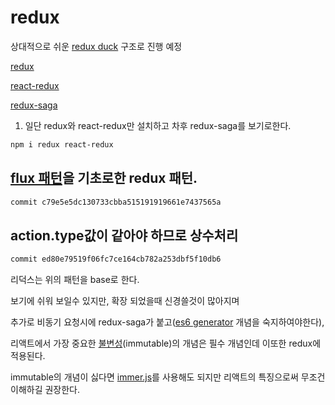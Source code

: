 # redux

상대적으로 쉬운 [redux duck](https://medium.com/wasd/ducks-in-redux-606eaa61fd74) 구조로 진행 예정

[redux](https://redux.js.org/)

[react-redux](https://react-redux.js.org/)

[redux-saga](https://redux-saga.js.org/)

1. 일단 redux와 react-redux만 설치하고 차후 redux-saga를 보기로한다.

```bash
npm i redux react-redux
```

## [flux 패턴](https://haruair.github.io/flux/docs/overview.html)을 기초로한 redux 패턴.

```bash
commit c79e5e5dc130733cbba515191919661e7437565a
```

## action.type값이 같아야 하므로 상수처리

```bash
commit ed80e79519f06fc7ce164cb782a253dbf5f10db6
```

리덕스는 위의 패턴을 base로 한다.

보기에 쉬워 보일수 있지만, 확장 되었을때 신경쓸것이 많아지며

추가로 비동기 요청시에 redux-saga가 붙고([es6 generator](https://developer.mozilla.org/ko/docs/Web/JavaScript/Reference/Global_Objects/Generator) 개념을 숙지하여야한다),

리액트에서 가장 중요한 [불변성](https://poiemaweb.com/js-immutability)(immutable)의 개념은 필수 개념인데 이또한 redux에 적용된다.

immutable의 개념이 싫다면 [immer.js](https://github.com/immerjs/immer)를 사용해도 되지만 리액트의 특징으로써 무조건 이해하길 권장한다.
